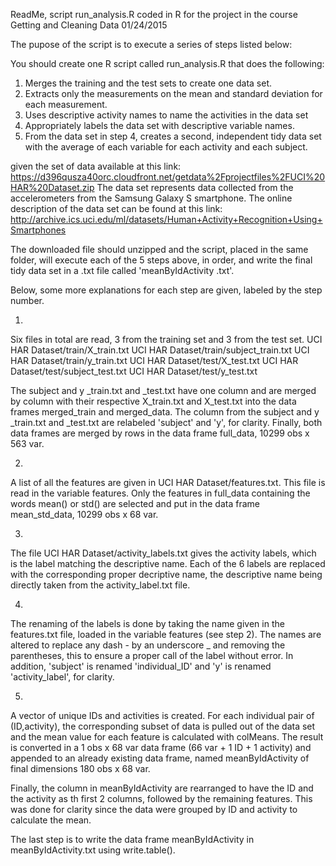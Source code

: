 ReadMe, script run_analysis.R coded in R for the project in the course Getting and Cleaning Data
01/24/2015

The pupose of the script is to execute a series of steps listed below:

You should create one R script called run_analysis.R that does the following:
1. Merges the training and the test sets to create one data set. 
2. Extracts only the measurements on the mean and standard deviation for each measurement.
3. Uses descriptive activity names to name the activities in the data set 
4. Appropriately labels the data set with descriptive variable names.
5. From the data set in step 4, creates a second, independent tidy data set with the average of each variable for each activity and each subject.

given the set of data available at this link: https://d396qusza40orc.cloudfront.net/getdata%2Fprojectfiles%2FUCI%20HAR%20Dataset.zip
The data set represents data collected from the accelerometers from the Samsung Galaxy S smartphone. The online description of the data set can be found at this link: 
http://archive.ics.uci.edu/ml/datasets/Human+Activity+Recognition+Using+Smartphones

The downloaded file should unzipped and the script, placed in the same folder, will execute each of the 5 steps above, in order, and write the final tidy data set in a .txt file called 'meanByIdActivity .txt'.

Below, some more explanations for each step are given, labeled by the step number.

1) 
Six files in total are read, 3 from the training set and 3 from the test set.
UCI HAR Dataset/train/X_train.txt
UCI HAR Dataset/train/subject_train.txt
UCI HAR Dataset/train/y_train.txt
UCI HAR Dataset/test/X_test.txt
UCI HAR Dataset/test/subject_test.txt
UCI HAR Dataset/test/y_test.txt

The subject and y _train.txt and _test.txt have one column and are merged by column with their respective X_train.txt and X_test.txt into the data frames merged_train and merged_data. The column from the subject and y _train.txt and _test.txt are relabeled 'subject' and 'y', for clarity. Finally, both data frames are merged by rows in the data frame full_data, 10299 obs x 563 var.


2)
A list of all the features are given in UCI HAR Dataset/features.txt. This file is read in the variable features. Only the features in full_data containing the words mean() or std() are selected and put in the data frame mean_std_data, 10299 obs x 68 var.



3)
The file UCI HAR Dataset/activity_labels.txt gives the activity labels, which is the label matching the descriptive name. Each of the 6 labels are replaced with the corresponding proper decriptive name, the descriptive name being directly taken from the activity_label.txt file.


4)
The renaming of the labels is done by taking the name given in the features.txt file, loaded in the variable features (see step 2). The names are altered to replace any dash - by an underscore _ and removing the parentheses, this to ensure a proper call of the label without error.
In addition, 'subject' is renamed 'individual_ID' and 'y' is renamed 'activity_label', for clarity.



5)
A vector of unique IDs and activities is created. For each individual pair of (ID,activity), the corresponding subset of data is pulled out of the data set and the mean value for each feature is calculated with colMeans. The result is converted in a 1 obs x 68 var data frame (66 var + 1 ID + 1 activity) and appended to an already existing data frame, named meanByIdActivity of final dimensions 180 obs x 68 var.

Finally, the column in meanByIdActivity are rearranged to have the ID and the activity as th first 2 columns, followed by the remaining features. This was done for clarity since the data were grouped by ID and activity to calculate the mean.

The last step is to write the data frame meanByIdActivity in meanByIdActivity.txt using write.table().
